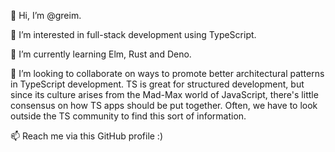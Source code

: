 👋 Hi, I’m @greim.

👀 I’m interested in full-stack development using TypeScript.

🌱 I’m currently learning Elm, Rust and Deno.

💞️ I’m looking to collaborate on ways to promote better architectural patterns in TypeScript development. TS is great for structured development, but since its culture arises from the Mad-Max world of JavaScript, there's little consensus on how TS apps should be put together. Often, we have to look outside the TS community to find this sort of information.

📫 Reach me via this GitHub profile :)

<!---
greim/greim is a ✨ special ✨ repository because its `README.md` (this file) appears on your GitHub profile.
You can click the Preview link to take a look at your changes.
--->
